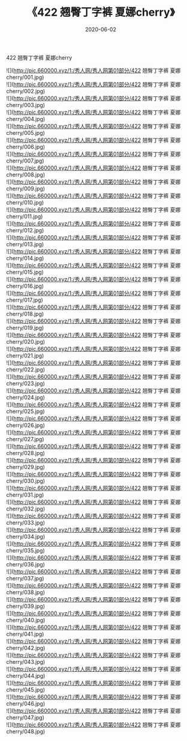 ﻿---
layout: post
title:  《422 翘臀丁字裤 夏娜cherry》
date:   2020-06-02
img: http://pic.660000.xyz/1:/秀人网/秀人网第01部分/422 翘臀丁字裤 夏娜cherry/000.jpg
categories: [美女, 清纯, 唯美]
---

422 翘臀丁字裤 夏娜cherry

  ![](http://pic.660000.xyz/1:/秀人网/秀人网第01部分/422 翘臀丁字裤 夏娜cherry/001.jpg) <br> ![](http://pic.660000.xyz/1:/秀人网/秀人网第01部分/422 翘臀丁字裤 夏娜cherry/002.jpg) <br> ![](http://pic.660000.xyz/1:/秀人网/秀人网第01部分/422 翘臀丁字裤 夏娜cherry/003.jpg) <br> ![](http://pic.660000.xyz/1:/秀人网/秀人网第01部分/422 翘臀丁字裤 夏娜cherry/004.jpg) <br> ![](http://pic.660000.xyz/1:/秀人网/秀人网第01部分/422 翘臀丁字裤 夏娜cherry/005.jpg) <br> ![](http://pic.660000.xyz/1:/秀人网/秀人网第01部分/422 翘臀丁字裤 夏娜cherry/006.jpg) <br> ![](http://pic.660000.xyz/1:/秀人网/秀人网第01部分/422 翘臀丁字裤 夏娜cherry/007.jpg) <br> ![](http://pic.660000.xyz/1:/秀人网/秀人网第01部分/422 翘臀丁字裤 夏娜cherry/008.jpg) <br> ![](http://pic.660000.xyz/1:/秀人网/秀人网第01部分/422 翘臀丁字裤 夏娜cherry/009.jpg) <br> ![](http://pic.660000.xyz/1:/秀人网/秀人网第01部分/422 翘臀丁字裤 夏娜cherry/010.jpg) <br> ![](http://pic.660000.xyz/1:/秀人网/秀人网第01部分/422 翘臀丁字裤 夏娜cherry/011.jpg) <br> ![](http://pic.660000.xyz/1:/秀人网/秀人网第01部分/422 翘臀丁字裤 夏娜cherry/012.jpg) <br> ![](http://pic.660000.xyz/1:/秀人网/秀人网第01部分/422 翘臀丁字裤 夏娜cherry/013.jpg) <br> ![](http://pic.660000.xyz/1:/秀人网/秀人网第01部分/422 翘臀丁字裤 夏娜cherry/014.jpg) <br> ![](http://pic.660000.xyz/1:/秀人网/秀人网第01部分/422 翘臀丁字裤 夏娜cherry/015.jpg) <br> ![](http://pic.660000.xyz/1:/秀人网/秀人网第01部分/422 翘臀丁字裤 夏娜cherry/016.jpg) <br> ![](http://pic.660000.xyz/1:/秀人网/秀人网第01部分/422 翘臀丁字裤 夏娜cherry/017.jpg) <br> ![](http://pic.660000.xyz/1:/秀人网/秀人网第01部分/422 翘臀丁字裤 夏娜cherry/018.jpg) <br> ![](http://pic.660000.xyz/1:/秀人网/秀人网第01部分/422 翘臀丁字裤 夏娜cherry/019.jpg) <br> ![](http://pic.660000.xyz/1:/秀人网/秀人网第01部分/422 翘臀丁字裤 夏娜cherry/020.jpg) <br> ![](http://pic.660000.xyz/1:/秀人网/秀人网第01部分/422 翘臀丁字裤 夏娜cherry/021.jpg) <br> ![](http://pic.660000.xyz/1:/秀人网/秀人网第01部分/422 翘臀丁字裤 夏娜cherry/022.jpg) <br> ![](http://pic.660000.xyz/1:/秀人网/秀人网第01部分/422 翘臀丁字裤 夏娜cherry/023.jpg) <br> ![](http://pic.660000.xyz/1:/秀人网/秀人网第01部分/422 翘臀丁字裤 夏娜cherry/024.jpg) <br> ![](http://pic.660000.xyz/1:/秀人网/秀人网第01部分/422 翘臀丁字裤 夏娜cherry/025.jpg) <br> ![](http://pic.660000.xyz/1:/秀人网/秀人网第01部分/422 翘臀丁字裤 夏娜cherry/026.jpg) <br> ![](http://pic.660000.xyz/1:/秀人网/秀人网第01部分/422 翘臀丁字裤 夏娜cherry/027.jpg) <br> ![](http://pic.660000.xyz/1:/秀人网/秀人网第01部分/422 翘臀丁字裤 夏娜cherry/028.jpg) <br> ![](http://pic.660000.xyz/1:/秀人网/秀人网第01部分/422 翘臀丁字裤 夏娜cherry/029.jpg) <br> ![](http://pic.660000.xyz/1:/秀人网/秀人网第01部分/422 翘臀丁字裤 夏娜cherry/030.jpg) <br> ![](http://pic.660000.xyz/1:/秀人网/秀人网第01部分/422 翘臀丁字裤 夏娜cherry/031.jpg) <br> ![](http://pic.660000.xyz/1:/秀人网/秀人网第01部分/422 翘臀丁字裤 夏娜cherry/032.jpg) <br> ![](http://pic.660000.xyz/1:/秀人网/秀人网第01部分/422 翘臀丁字裤 夏娜cherry/033.jpg) <br> ![](http://pic.660000.xyz/1:/秀人网/秀人网第01部分/422 翘臀丁字裤 夏娜cherry/034.jpg) <br> ![](http://pic.660000.xyz/1:/秀人网/秀人网第01部分/422 翘臀丁字裤 夏娜cherry/035.jpg) <br> ![](http://pic.660000.xyz/1:/秀人网/秀人网第01部分/422 翘臀丁字裤 夏娜cherry/036.jpg) <br> ![](http://pic.660000.xyz/1:/秀人网/秀人网第01部分/422 翘臀丁字裤 夏娜cherry/037.jpg) <br> ![](http://pic.660000.xyz/1:/秀人网/秀人网第01部分/422 翘臀丁字裤 夏娜cherry/038.jpg) <br> ![](http://pic.660000.xyz/1:/秀人网/秀人网第01部分/422 翘臀丁字裤 夏娜cherry/039.jpg) <br> ![](http://pic.660000.xyz/1:/秀人网/秀人网第01部分/422 翘臀丁字裤 夏娜cherry/040.jpg) <br> ![](http://pic.660000.xyz/1:/秀人网/秀人网第01部分/422 翘臀丁字裤 夏娜cherry/041.jpg) <br> ![](http://pic.660000.xyz/1:/秀人网/秀人网第01部分/422 翘臀丁字裤 夏娜cherry/042.jpg) <br> ![](http://pic.660000.xyz/1:/秀人网/秀人网第01部分/422 翘臀丁字裤 夏娜cherry/043.jpg) <br> ![](http://pic.660000.xyz/1:/秀人网/秀人网第01部分/422 翘臀丁字裤 夏娜cherry/044.jpg) <br> ![](http://pic.660000.xyz/1:/秀人网/秀人网第01部分/422 翘臀丁字裤 夏娜cherry/045.jpg) <br> ![](http://pic.660000.xyz/1:/秀人网/秀人网第01部分/422 翘臀丁字裤 夏娜cherry/046.jpg) <br> ![](http://pic.660000.xyz/1:/秀人网/秀人网第01部分/422 翘臀丁字裤 夏娜cherry/047.jpg) <br> ![](http://pic.660000.xyz/1:/秀人网/秀人网第01部分/422 翘臀丁字裤 夏娜cherry/048.jpg) <br>